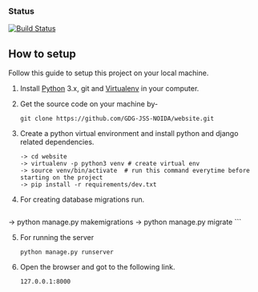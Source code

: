 ### Status
[![Build Status](https://travis-ci.org/GDG-JSS-NOIDA/website.svg?branch=master)](https://travis-ci.org/GDG-JSS-NOIDA/website/)

## How to setup

Follow this guide to setup this project on your local machine.

1. Install [Python] 3.x, git and [Virtualenv] in your computer.

2. Get the source code on your machine by-

    `git clone https://github.com/GDG-JSS-NOIDA/website.git`

3. Create a python virtual environment and install python and django related dependencies.

    ```shell
   -> cd website
   -> virtualenv -p python3 venv # create virtual env
   -> source venv/bin/activate  # run this command everytime before starting on the project
   -> pip install -r requirements/dev.txt
    ```
4. For creating database migrations run.
    
     ```shell
  ->  python manage.py makemigrations
  ->  python manage.py migrate
    ```
    

5. For running the server
   
    `python manage.py runserver`

6. Open the browser and got to the following link.

    `127.0.0.1:8000`


[virtualenv]: https://virtualenv.pypa.io/
[python]: https://www.python.org/ftp/python/3.6.2/Python-3.6.2.tar.xz
